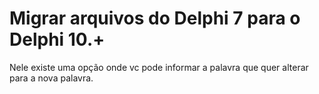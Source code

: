 # Migrar arquivos do Delphi 7 para o Delphi 10.+

Nele existe uma opção onde vc pode informar a palavra que quer alterar para a nova palavra.
